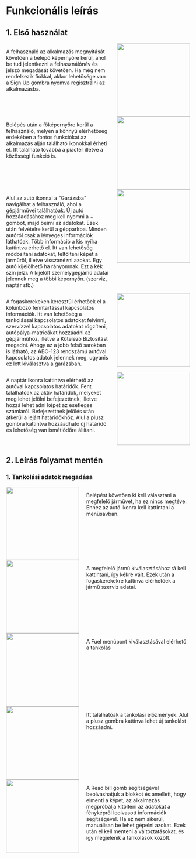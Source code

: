 # Funkcionális leírás

## 1. Első használat

<div style="display: flex; flex-direction: row;"> 
<p style="margin-right: 20px"> A felhasználó az alkalmazás megnyitását követően a belépő képernyőre kerül, ahol be tud jelentkezni a felhasználónév és jelszó megadását követően. Ha még nem rendelkezik fiókkal, akkor lehetősége van a Sign Up gombra nyomva regisztrálni az alkalmazásba.
</p>
<img src="login.PNG" width="200"/>
</div>

<div style="display: flex; flex-direction: row;"> 
<p style="margin-right: 20px"> Belépés után a főképernyőre kerül a felhasználó, melyen a könnyű elérhetőség érdekében a fontos funkciókat az alkalmazás alján található ikonokkal érheti el. Itt található továbbá a piactér illetve a közösségi funkció is.
</p>
<img src="home.PNG" width="200"/>
</div>


<div style="display: flex; flex-direction: row;"> 
<p style="margin-right: 20px"> Alul az autó ikonnal a "Garázsba" navigálhat a felhasználó, ahol a gépjárművei találhatóak. Új autó hozzáadásához meg kell nyomni a + gombot, majd beírni az adatokat. Ezek után felvételre kerül a gépparkba. Minden autóról csak a lényeges információk láthatóak. Több információ a kis nyílra kattintva érhető el. Itt van lehetőség módosítani adatokat, feltölteni képet a járműről, illetve visszanézni azokat. Egy autó kijelölhető ha rányomnak. Ezt a kék szín jelzi. A kijelölt személygépjámű adatai jelennek meg a többi képernyőn. (szerviz, naptár stb.)
</p>
<img src="garage.PNG" width="200"/>
</div>

<div style="display: flex; flex-direction: row;"> 
<p style="margin-right: 20px"> A fogaskerekeken keresztül érhetőek el a kölünböző fenntartással kapcsolatos információk. Itt van lehetőség a tankolással kapcsolatos adatokat felvinni, szervízzel kapcsolatos adatokat rögzíteni, autópálya-matricákat hozzáadni az gépjárműhöz, illetve a Kötelező Biztosítást megadni. Ahogy az a jobb felső sarokban is látható, az ABC-123 rendszámú autóval kapcsolatos adatok jelennek meg, ugyanis ez lett kiválasztva a garázsban.
</p>
<img src="service.PNG" width="200"/>
</div>

<div style="display: flex; flex-direction: row;"> 
<p style="margin-right: 20px"> A naptár ikonra kattintva elérhető az autóval kapcsolatos határidők. Fent találhatóak az aktív határidők, melyeket meg lehet jelölni befejezettnek, illetve hozzá lehet adni képet az esetleges számláról. Befejezettnek jelölés után átkerül a lejárt határidőkhöz. Alul a plusz gombra kattintva hozzáadható új határidő és lehetőség van ismétlődőre állítani.
</p>
<img src="calendar.PNG" width="200"/>
</div>

## 2. Leírás folyamat mentén

### 1. Tankolási adatok megadása

<div style="display: flex; flex-direction: row;"> 
<img src="home.PNG" width="200"/>
<p style="margin-left: 20px"> Belépést követően ki kell választani a megfelelő járművet, ha ez nincs megtéve. Ehhez az autó ikonra kell kattintani a menüsávban.
</p>
</div>

<div style="display: flex; flex-direction: row;"> 
<img src="garage.PNG" width="200"/>
<p style="margin-left: 20px"> A megfelelő jármű kiválasztásához rá kell kattintani, így kékre vált. Ezek után a fogaskerekekre kattinva elérhetőek a jármű szerviz adatai.
</p>
</div>

<div style="display: flex; flex-direction: row;"> 
<img src="service.PNG" width="200"/>
<p style="margin-left: 20px"> A Fuel menüpont kiválasztásával elérhető a tankolás
</p>
</div>

<div style="display: flex; flex-direction: row;"> 
<img src="fuel.PNG" width="200"/>
<p style="margin-left: 20px"> Itt találhatóak a tankolási előzmények. Alul a plusz gombra kattinva lehet új tankolást hozzáadni.
</p>
</div>

<div style="display: flex; flex-direction: row;"> 
<img src="tank.PNG" width="200"/>
<p style="margin-left: 20px"> A Read bill gomb segítségével beolvashatjuk a blokkot és amellett, hogy elmenti a képet, az alkalmazás megpróbálja kitölteni az adatokat a fényképről leolvasott információk segítségével. Ha ez nem sikerül, manuálisan be lehet gépelni azokat. Ezek után el kell menteni a változtatásokat, és így megjelenik a tankolások között.
</p>
</div>




